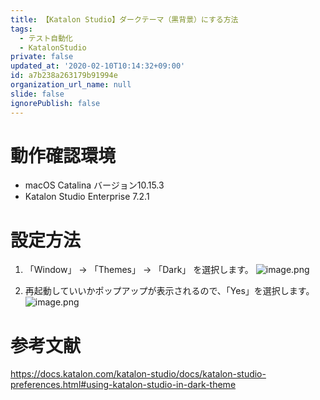 ```yaml
---
title: 【Katalon Studio】ダークテーマ（黒背景）にする方法
tags:
  - テスト自動化
  - KatalonStudio
private: false
updated_at: '2020-02-10T10:14:32+09:00'
id: a7b238a263179b91994e
organization_url_name: null
slide: false
ignorePublish: false
---
```

# 動作確認環境

- macOS Catalina バージョン10.15.3
- Katalon Studio Enterprise 7.2.1

# 設定方法

1. 「Window」 → 「Themes」 → 「Dark」 を選択します。
![image.png](https://qiita-image-store.s3.ap-northeast-1.amazonaws.com/0/233011/e4c300d2-989f-b1aa-63cb-e84ba63e100a.png)

2. 再起動していいかポップアップが表示されるので、「Yes」を選択します。
![image.png](https://qiita-image-store.s3.ap-northeast-1.amazonaws.com/0/233011/d8b98c69-2388-f5d5-9013-dc238e963e52.png)

# 参考文献

https://docs.katalon.com/katalon-studio/docs/katalon-studio-preferences.html#using-katalon-studio-in-dark-theme
